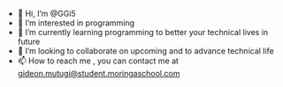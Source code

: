 - 👋 Hi, I’m @GGi5
- 👀 I’m interested in programming 
- 🌱 I’m currently learning programming to better your technical lives in future
- 💞️ I’m looking to collaborate on upcoming and to advance technical life
- 📫 How to reach me , you can contact me at gideon.mutugi@student.moringaschool.com

<!---
GGi5/GGi5 is a ✨ special ✨ repository because its `README.md` (this file) appears on your GitHub profile.
You can click the Preview link to take a look at your changes.
--->
